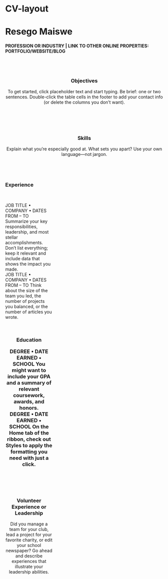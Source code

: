 # CV-layout
<!DOCTYPE html>
<html>
 <head>
  <div>
  <h1>Resego Maiswe</h1>
  <h4>PROFESSION OR INDUSTRY | LINK TO OTHER ONLINE PROPERTIES: PORTFOLIO/WEBSITE/BLOG</h4>
  </div>
</head>
 <style>
  Header# section{
       margin-left:2%
       clear:left;
       clear:right;
       background: #FFFFFF
       width:80%;
       float:center;
       height:100px;
  }
  Header section#
  section#Objectives{
       width:30%;
       float:left;
       margin-left:8%;
  }
  Header section#
  section#Experience{
       width:64%;
       float:right;
       margin-right:8%;
  }
  Header section#
  section#Skills{
       width:30%;
       float:left;
       margin-left:8%;
  }
  Header section#
  section#Education{
       width:64%;
       float:right;
       margin-left:8%;
  }
  Header section#
 section#Volunteer Experience or Leadership{
      width:64%;
      float:right;
      margin-left:8%;
  }
  aside#related{
      float:left;
      width:30%;
      clear:right;
  }
 </style> 
  <body>
   <br>
   <br>
    <aside="relateded">
   <header>
          <section>
          <section id= "Objective">
           <h3>Objectives</h3>
           <p>To get started, click placeholder text and start typing. Be brief: one or two sentences.
Double-click the table cells in the footer to add your contact info (or delete the columns you don’t want).
           </p>
          </section>  
   </header>
   <br>  
   <header>
           <section id= "Skills">
           <h3>Skills</h3>
           <p>Explain what you’re especially good at. What sets you apart? Use your own language—not jargon.</p>          
           </section>
   </header>
 </aside>
 <aside id="related">
   <article>
           <section>      
           <section id= "Experience">
           <h3>Experience</h3>
            <br>
           <p>JOB TITLE • COMPANY • DATES FROM – TO
Summarize your key responsibilities, leadership, and most stellar accomplishments.  Don’t list everything; keep it relevant and include data that shows the impact you made.
            <br>
JOB TITLE • COMPANY • DATES FROM – TO
Think about the size of the team you led, the number of projects you balanced, or the number of articles you wrote.</p>
           </section>
           </article>         
   <br>
   <header>
           <section>
           <section id= "Education">
            <h3> Education<?h3>
            <br>
            <p>DEGREE • DATE EARNED • SCHOOL
You might want to include your GPA and a summary of relevant coursework, awards, and honors.
            <br>   
DEGREE • DATE EARNED • SCHOOL
On the Home tab of the ribbon, check out Styles to apply the formatting you need with just a click.</p>
           </section>
   </header>
   <br>
   <header>
           <section>
           <section id= "Volunteer Experience or Leadership">
           <h3>Volunteer Experience or Leadership</h3>
           <p>Did you manage a team for your club, lead a project for your favorite charity, or edit your school newspaper? Go ahead and describe experiences that illustrate your leadership abilities.</p>
           </section>
   </header>
</aside>
  </body>
</head>
</html>
